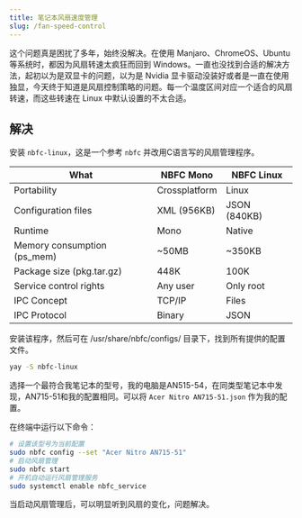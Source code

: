 ```yaml
---
title: 笔记本风扇速度管理
slug: /fan-speed-control
---
```


这个问题真是困扰了多年，始终没解决。在使用 Manjaro、ChromeOS、Ubuntu 等系统时，都因为风扇转速太疯狂而回到 Windows。一直也没找到合适的解决方法，起初以为是双显卡的问题，以为是 Nvidia 显卡驱动没装好或者是一直在使用独显，今天终于知道是风扇控制策略的问题。每一个温度区间对应一个适合的风扇转速，而这些转速在 Linux 中默认设置的不太合适。

## 解决
安装 `nbfc-linux`，这是一个参考 `nbfc` 并改用C语言写的风扇管理程序。

|What|NBFC Mono|NBFC Linux|
|-|-|-|
|Portability| Crossplatform|Linux|
|Configuration files| XML (956KB)| JSON (840KB)|
|Runtime|Mono|Native|
|Memory consumption (ps\_mem)|~50MB|~350KB|
|Package size (pkg.tar.gz)|448K| 100K|
|Service control rights|Any user|Only root|
|IPC Concept|TCP/IP|Files|
|IPC Protocol|Binary|JSON|

安装该程序，然后可在 /usr/share/nbfc/configs/ 目录下，找到所有提供的配置文件。
```bash
yay -S nbfc-linux
```
选择一个最符合我笔记本的型号，我的电脑是AN515-54，在同类型笔记本中发现，AN715-51和我的配置相同。可以将 `Acer Nitro AN715-51.json` 作为我的配置。

在终端中运行以下命令：
```bash
# 设置该型号为当前配置
sudo nbfc config --set "Acer Nitro AN715-51"
# 启动风扇管理
sudo nbfc start
# 开机自动运行风扇管理服务
sudo systemctl enable nbfc_service
```

当启动风扇管理后，可以明显听到风扇的变化，问题解决。